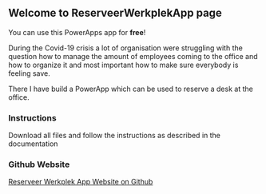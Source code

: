 ## Welcome to ReserveerWerkplekApp page

You can use this PowerApps app for **free**!

During the Covid-19 crisis a lot of organisation were struggling with the question how to manage the amount of employees coming to the office and how to organize it and most important how to make sure everybody is feeling save.

There I have build a PowerApp which can be used to reserve a desk at the office.

### Instructions

Download all files and follow the instructions as described in the documentation

### Github Website
[Reserveer Werkplek App Website on Github](https://maurikrm.github.io/ReserveerWerkplekApp/)
